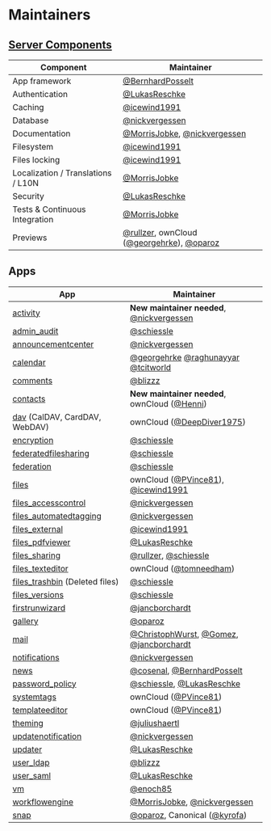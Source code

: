 # Maintainers

## [Server Components](https://github.com/nextcloud/server)

| Component | Maintainer |
|-----------|------------|
| App framework | [@BernhardPosselt] |
| Authentication | [@LukasReschke] |
| Caching | [@icewind1991] |
| Database | [@nickvergessen] |
| Documentation | [@MorrisJobke], [@nickvergessen] |
| Filesystem | [@icewind1991] |
| Files locking | [@icewind1991] |
| Localization / Translations / L10N | [@MorrisJobke] |
| Security | [@LukasReschke] |
| Tests & Continuous Integration | [@MorrisJobke] |
| Previews | [@rullzer], ownCloud ([@georgehrke]), [@oparoz] |

## Apps

| App | Maintainer |
|-----|------------|
| [activity](https://github.com/nextcloud/activity) | **New maintainer needed**, [@nickvergessen] |
| [admin_audit](https://github.com/nextcloud/server/tree/master/apps/admin_audit) | [@schiessle] |
| [announcementcenter](https://github.com/nextcloud/announcementcenter) | [@nickvergessen] |
| [calendar](https://github.com/nextcloud/calendar) | [@georgehrke] [@raghunayyar] [@tcitworld] |
| [comments](https://github.com/nextcloud/server/tree/master/apps/comments) | [@blizzz] |
| [contacts](https://github.com/owncloud/contacts) | **New maintainer needed**, ownCloud ([@Henni]) |
| [dav](https://github.com/nextcloud/server/tree/master/apps/dav) (CalDAV, CardDAV, WebDAV) | ownCloud ([@DeepDiver1975]) |
| [encryption](https://github.com/nextcloud/server/tree/master/apps/encryption) | [@schiessle] |
| [federatedfilesharing](https://github.com/nextcloud/server/tree/master/apps/federatedfilesharing) | [@schiessle] |
| [federation](https://github.com/nextcloud/server/tree/master/apps/federation) | [@schiessle] |
| [files](https://github.com/nextcloud/server/tree/master/apps/files) | ownCloud ([@PVince81]), [@icewind1991] |
| [files_accesscontrol](https://github.com/nextcloud/files_accesscontrol) | [@nickvergessen] |
| [files_automatedtagging](https://github.com/nextcloud/files_automatedtagging) | [@nickvergessen] |
| [files_external](https://github.com/nextcloud/server/tree/master/apps/files_external) | [@icewind1991] |
| [files_pdfviewer](https://github.com/nextcloud/files_pdfviewer) | [@LukasReschke] |
| [files_sharing](https://github.com/nextcloud/server/tree/master/apps/files_sharing) | [@rullzer], [@schiessle] |
| [files_texteditor](https://github.com/nextcloud/files_texteditor)  | ownCloud ([@tomneedham]) |
| [files_trashbin](https://github.com/nextcloud/server/tree/master/apps/files_trashbin) (Deleted files) | [@schiessle] |
| [files_versions](https://github.com/nextcloud/server/tree/master/apps/files_versions) | [@schiessle] |
| [firstrunwizard](https://github.com/nextcloud/firstrunwizard) | [@jancborchardt] |
| [gallery](https://github.com/owncloud/gallery) | [@oparoz] |
| [mail](https://github.com/owncloud/mail) | [@ChristophWurst], [@Gomez], [@jancborchardt] |
| [notifications](https://github.com/nextcloud/notifications) | [@nickvergessen] |
| [news](https://github.com/nextcloud/news) | [@cosenal], [@BernhardPosselt] |
| [password_policy](https://github.com/nextcloud/password_policy) | [@schiessle], [@LukasReschke] |
| [systemtags](https://github.com/nextcloud/server/tree/master/apps/systemtags) | ownCloud ([@PVince81]) |
| [templateeditor](https://github.com/nextcloud/templateeditor) | ownCloud ([@PVince81]) |
| [theming](https://github.com/nextcloud/server/tree/master/apps/theming) | [@juliushaertl] |
| [updatenotification](https://github.com/nextcloud/server/tree/master/apps/updatenotification) | [@nickvergessen] |
| [updater](https://github.com/nextcloud/updater) | [@LukasReschke] |
| [user_ldap](https://github.com/nextcloud/server/tree/master/apps/user_ldap) | [@blizzz] |
| [user_saml](https://github.com/nextcloud/user_saml) | [@LukasReschke] |
| [vm](https://github.com/nextcloud/vm) | [@enoch85] |
| [workflowengine](https://github.com/nextcloud/server/tree/master/apps/workflowengine) | [@MorrisJobke], [@nickvergessen] |
| [snap](https://github.com/nextcloud/nextcloud-snap) | [@oparoz], Canonical ([@kyrofa]) |

[@BernhardPosselt]: https://github.com/BernhardPosselt
[@blizzz]: https://github.com/blizzz
[@ChristophWurst]: https://github.com/christophwurst
[@cosenal]: https://github.com/cosenal
[@DeepDiver1975]: https://github.com/DeepDiver1975
[@enoch85]: https://github.com/enoch85
[@georgehrke]: https://github.com/georgehrke
[@Gomez]: https://github.com/gomez
[@Henni]: https://github.com/Henni
[@icewind1991]: https://github.com/icewind1991
[@jancborchardt]: https://github.com/jancborchardt
[@juliushaertl]: https://github.com/juliushaertl
[@LukasReschke]: https://github.com/LukasReschke
[@MorrisJobke]: https://github.com/MorrisJobke
[@nickvergessen]: https://github.com/nickvergessen
[@oparoz]: https://github.com/oparoz
[@PVince81]: https://github.com/PVince81
[@rullzer]: https://github.com/rullzer
[@schiessle]: https://github.com/schiessle
[@tomneedham]: https://github.com/tomneedham
[@kyrofa]: https://github.com/kyrofa
[@raghunayyar]: https://github.com/raghunayyar
[@tcitworld]: https://github.com/tcitworld
